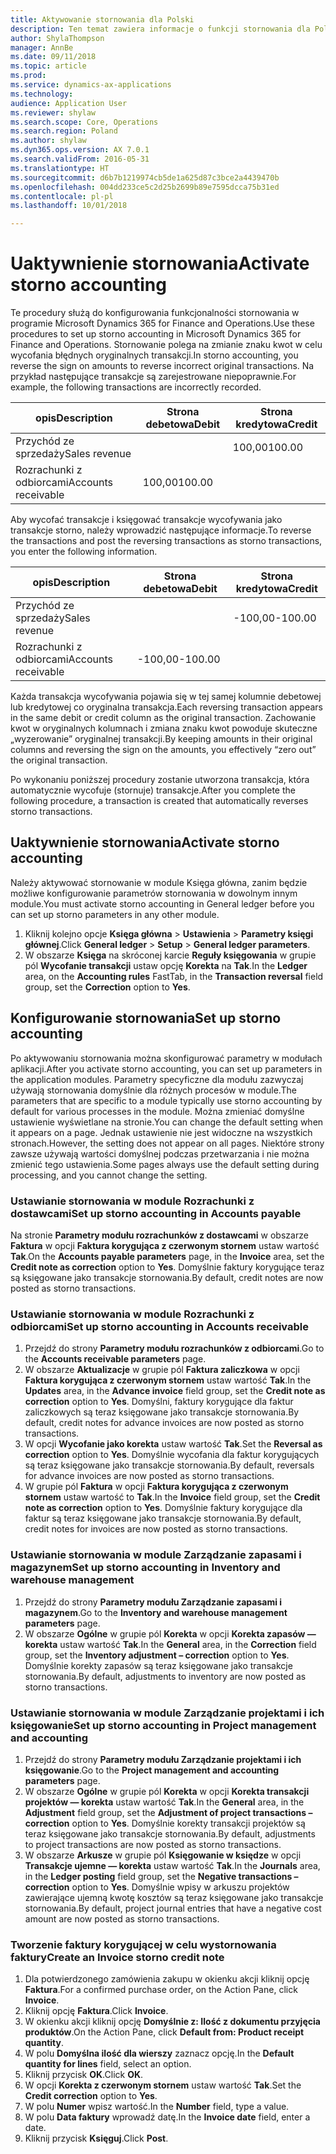 ```yaml
---
title: Aktywowanie stornowania dla Polski
description: Ten temat zawiera informacje o funkcji stornowania dla Polski.
author: ShylaThompson
manager: AnnBe
ms.date: 09/11/2018
ms.topic: article
ms.prod: 
ms.service: dynamics-ax-applications
ms.technology: 
audience: Application User
ms.reviewer: shylaw
ms.search.scope: Core, Operations
ms.search.region: Poland
ms.author: shylaw
ms.dyn365.ops.version: AX 7.0.1
ms.search.validFrom: 2016-05-31
ms.translationtype: HT
ms.sourcegitcommit: d6b7b1219974cb5de1a625d87c3bce2a4439470b
ms.openlocfilehash: 004dd233ce5c2d25b2699b89e7595dcca75b31ed
ms.contentlocale: pl-pl
ms.lasthandoff: 10/01/2018

---
```



# <a name="activate-storno-accounting"></a><span data-ttu-id="19c32-103">Uaktywnienie stornowania</span><span class="sxs-lookup"><span data-stu-id="19c32-103">Activate storno accounting</span></span>

<span data-ttu-id="19c32-104">Te procedury służą do konfigurowania funkcjonalności stornowania w programie Microsoft Dynamics 365 for Finance and Operations.</span><span class="sxs-lookup"><span data-stu-id="19c32-104">Use these procedures to set up storno accounting in Microsoft Dynamics 365 for Finance and Operations.</span></span> <span data-ttu-id="19c32-105">Stornowanie polega na zmianie znaku kwot w celu wycofania błędnych oryginalnych transakcji.</span><span class="sxs-lookup"><span data-stu-id="19c32-105">In storno accounting, you reverse the sign on amounts to reverse incorrect original transactions.</span></span> <span data-ttu-id="19c32-106">Na przykład następujące transakcje są zarejestrowane niepoprawnie.</span><span class="sxs-lookup"><span data-stu-id="19c32-106">For example, the following transactions are incorrectly recorded.</span></span>

|<span data-ttu-id="19c32-107">opis</span><span class="sxs-lookup"><span data-stu-id="19c32-107">Description</span></span>        | <span data-ttu-id="19c32-108">Strona debetowa</span><span class="sxs-lookup"><span data-stu-id="19c32-108">Debit</span></span> |<span data-ttu-id="19c32-109">Strona kredytowa</span><span class="sxs-lookup"><span data-stu-id="19c32-109">Credit</span></span>  |
|-------------------|-------|--------|
|<span data-ttu-id="19c32-110">Przychód ze sprzedaży</span><span class="sxs-lookup"><span data-stu-id="19c32-110">Sales revenue</span></span>      |       |<span data-ttu-id="19c32-111">100,00</span><span class="sxs-lookup"><span data-stu-id="19c32-111">100.00</span></span>  |
|<span data-ttu-id="19c32-112">Rozrachunki z odbiorcami</span><span class="sxs-lookup"><span data-stu-id="19c32-112">Accounts receivable</span></span>|<span data-ttu-id="19c32-113">100,00</span><span class="sxs-lookup"><span data-stu-id="19c32-113">100.00</span></span> |        |

<span data-ttu-id="19c32-114">Aby wycofać transakcje i księgować transakcje wycofywania jako transakcje storno, należy wprowadzić następujące informacje.</span><span class="sxs-lookup"><span data-stu-id="19c32-114">To reverse the transactions and post the reversing transactions as storno transactions, you enter the following information.</span></span>

|<span data-ttu-id="19c32-115">opis</span><span class="sxs-lookup"><span data-stu-id="19c32-115">Description</span></span>        | <span data-ttu-id="19c32-116">Strona debetowa</span><span class="sxs-lookup"><span data-stu-id="19c32-116">Debit</span></span>  |<span data-ttu-id="19c32-117">Strona kredytowa</span><span class="sxs-lookup"><span data-stu-id="19c32-117">Credit</span></span>   |
|-------------------|--------|---------|
|<span data-ttu-id="19c32-118">Przychód ze sprzedaży</span><span class="sxs-lookup"><span data-stu-id="19c32-118">Sales revenue</span></span>      |        |<span data-ttu-id="19c32-119">-100,00</span><span class="sxs-lookup"><span data-stu-id="19c32-119">-100.00</span></span>  |
|<span data-ttu-id="19c32-120">Rozrachunki z odbiorcami</span><span class="sxs-lookup"><span data-stu-id="19c32-120">Accounts receivable</span></span>|<span data-ttu-id="19c32-121">-100,00</span><span class="sxs-lookup"><span data-stu-id="19c32-121">-100.00</span></span> |         |

<span data-ttu-id="19c32-122">Każda transakcja wycofywania pojawia się w tej samej kolumnie debetowej lub kredytowej co oryginalna transakcja.</span><span class="sxs-lookup"><span data-stu-id="19c32-122">Each reversing transaction appears in the same debit or credit column as the original transaction.</span></span> <span data-ttu-id="19c32-123">Zachowanie kwot w oryginalnych kolumnach i zmiana znaku kwot powoduje skuteczne „wyzerowanie” oryginalnej transakcji.</span><span class="sxs-lookup"><span data-stu-id="19c32-123">By keeping amounts in their original columns and reversing the sign on the amounts, you effectively “zero out” the original transaction.</span></span>

<span data-ttu-id="19c32-124">Po wykonaniu poniższej procedury zostanie utworzona transakcja, która automatycznie wycofuje (stornuje) transakcje.</span><span class="sxs-lookup"><span data-stu-id="19c32-124">After you complete the following procedure, a transaction is created that automatically reverses storno transactions.</span></span>

## <a name="activate-storno-accounting"></a><span data-ttu-id="19c32-125">Uaktywnienie stornowania</span><span class="sxs-lookup"><span data-stu-id="19c32-125">Activate storno accounting</span></span>
<span data-ttu-id="19c32-126">Należy aktywować stornowanie w module Księga główna, zanim będzie możliwe konfigurowanie parametrów stornowania w dowolnym innym module.</span><span class="sxs-lookup"><span data-stu-id="19c32-126">You must activate storno accounting in General ledger before you can set up storno parameters in any other module.</span></span>

1. <span data-ttu-id="19c32-127">Kliknij kolejno opcje **Księga główna** > **Ustawienia** > **Parametry księgi głównej**.</span><span class="sxs-lookup"><span data-stu-id="19c32-127">Click **General ledger** > **Setup** > **General ledger parameters**.</span></span>
2. <span data-ttu-id="19c32-128">W obszarze **Księga** na skróconej karcie **Reguły księgowania** w grupie pól **Wycofanie transakcji** ustaw opcję **Korekta** na **Tak**.</span><span class="sxs-lookup"><span data-stu-id="19c32-128">In the **Ledger** area, on the **Accounting rules** FastTab, in the **Transaction reversal** field group, set the **Correction** option to **Yes**.</span></span>

## <a name="set-up-storno-accounting"></a><span data-ttu-id="19c32-129">Konfigurowanie stornowania</span><span class="sxs-lookup"><span data-stu-id="19c32-129">Set up storno accounting</span></span>
<span data-ttu-id="19c32-130">Po aktywowaniu stornowania można skonfigurować parametry w modułach aplikacji.</span><span class="sxs-lookup"><span data-stu-id="19c32-130">After you activate storno accounting, you can set up parameters in the application modules.</span></span> <span data-ttu-id="19c32-131">Parametry specyficzne dla modułu zazwyczaj używają stornowania domyślnie dla różnych procesów w module.</span><span class="sxs-lookup"><span data-stu-id="19c32-131">The parameters that are specific to a module typically use storno accounting by default for various processes in the module.</span></span> <span data-ttu-id="19c32-132">Można zmieniać domyślne ustawienie wyświetlane na stronie.</span><span class="sxs-lookup"><span data-stu-id="19c32-132">You can change the default setting when it appears on a page.</span></span> <span data-ttu-id="19c32-133">Jednak ustawienie nie jest widoczne na wszystkich stronach.</span><span class="sxs-lookup"><span data-stu-id="19c32-133">However, the setting does not appear on all pages.</span></span> <span data-ttu-id="19c32-134">Niektóre strony zawsze używają wartości domyślnej podczas przetwarzania i nie można zmienić tego ustawienia.</span><span class="sxs-lookup"><span data-stu-id="19c32-134">Some pages always use the default setting during processing, and you cannot change the setting.</span></span>

### <a name="set-up-storno-accounting-in-accounts-payable"></a><span data-ttu-id="19c32-135">Ustawianie stornowania w module Rozrachunki z dostawcami</span><span class="sxs-lookup"><span data-stu-id="19c32-135">Set up storno accounting in Accounts payable</span></span>
<span data-ttu-id="19c32-136">Na stronie **Parametry modułu rozrachunków z dostawcami** w obszarze **Faktura** w opcji **Faktura korygująca z czerwonym stornem** ustaw wartość **Tak**.</span><span class="sxs-lookup"><span data-stu-id="19c32-136">On the  **Accounts payable parameters** page, in the **Invoice** area, set the **Credit note as correction** option to **Yes**.</span></span> <span data-ttu-id="19c32-137">Domyślnie faktury korygujące teraz są księgowane jako transakcje stornowania.</span><span class="sxs-lookup"><span data-stu-id="19c32-137">By default, credit notes are now posted as storno transactions.</span></span>

### <a name="set-up-storno-accounting-in-accounts-receivable"></a><span data-ttu-id="19c32-138">Ustawianie stornowania w module Rozrachunki z odbiorcami</span><span class="sxs-lookup"><span data-stu-id="19c32-138">Set up storno accounting in Accounts receivable</span></span>
1. <span data-ttu-id="19c32-139">Przejdź do strony **Parametry modułu rozrachunków z odbiorcami**.</span><span class="sxs-lookup"><span data-stu-id="19c32-139">Go to the **Accounts receivable parameters** page.</span></span>
2. <span data-ttu-id="19c32-140">W obszarze **Aktualizacje** w grupie pól **Faktura zaliczkowa** w opcji **Faktura korygująca z czerwonym stornem** ustaw wartość **Tak**.</span><span class="sxs-lookup"><span data-stu-id="19c32-140">In the **Updates** area, in the **Advance invoice** field group, set the **Credit note as correction** option to **Yes**.</span></span> <span data-ttu-id="19c32-141">Domyślni, faktury korygujące dla faktur zaliczkowych są teraz księgowane jako transakcje stornowania.</span><span class="sxs-lookup"><span data-stu-id="19c32-141">By default, credit notes for advance invoices are now posted as storno transactions.</span></span>
3. <span data-ttu-id="19c32-142">W opcji **Wycofanie jako korekta** ustaw wartość **Tak**.</span><span class="sxs-lookup"><span data-stu-id="19c32-142">Set the **Reversal as correction** option to **Yes**.</span></span> <span data-ttu-id="19c32-143">Domyślnie wycofania dla faktur korygujących są teraz księgowane jako transakcje stornowania.</span><span class="sxs-lookup"><span data-stu-id="19c32-143">By default, reversals for advance invoices are now posted as storno transactions.</span></span>
4. <span data-ttu-id="19c32-144">W grupie pól **Faktura** w opcji **Faktura korygująca z czerwonym stornem** ustaw wartość to **Tak**.</span><span class="sxs-lookup"><span data-stu-id="19c32-144">In the **Invoice** field group, set the **Credit note as correction** option to **Yes**.</span></span> <span data-ttu-id="19c32-145">Domyślnie faktury korygujące dla faktur są teraz księgowane jako transakcje stornowania.</span><span class="sxs-lookup"><span data-stu-id="19c32-145">By default, credit notes for invoices are now posted as storno transactions.</span></span>

### <a name="set-up-storno-accounting-in-inventory-and-warehouse-management"></a><span data-ttu-id="19c32-146">Ustawianie stornowania w module Zarządzanie zapasami i magazynem</span><span class="sxs-lookup"><span data-stu-id="19c32-146">Set up storno accounting in Inventory and warehouse management</span></span>
1. <span data-ttu-id="19c32-147">Przejdź do strony **Parametry modułu Zarządzanie zapasami i magazynem**.</span><span class="sxs-lookup"><span data-stu-id="19c32-147">Go to the **Inventory and warehouse management parameters** page.</span></span>
2. <span data-ttu-id="19c32-148">W obszarze **Ogólne** w grupie pól **Korekta** w opcji **Korekta zapasów — korekta** ustaw wartość **Tak**.</span><span class="sxs-lookup"><span data-stu-id="19c32-148">In the **General** area, in the **Correction** field group, set the **Inventory adjustment – correction** option to **Yes**.</span></span> <span data-ttu-id="19c32-149">Domyślnie korekty zapasów są teraz księgowane jako transakcje stornowania.</span><span class="sxs-lookup"><span data-stu-id="19c32-149">By default, adjustments to inventory are now posted as storno transactions.</span></span>

### <a name="set-up-storno-accounting-in-project-management-and-accounting"></a><span data-ttu-id="19c32-150">Ustawianie stornowania w module Zarządzanie projektami i ich księgowanie</span><span class="sxs-lookup"><span data-stu-id="19c32-150">Set up storno accounting in Project management and accounting</span></span>
1. <span data-ttu-id="19c32-151">Przejdź do strony **Parametry modułu Zarządzanie projektami i ich księgowanie**.</span><span class="sxs-lookup"><span data-stu-id="19c32-151">Go to the **Project management and accounting parameters** page.</span></span>
2. <span data-ttu-id="19c32-152">W obszarze **Ogólne** w grupie pól **Korekta** w opcji **Korekta transakcji projektów — korekta** ustaw wartość **Tak**.</span><span class="sxs-lookup"><span data-stu-id="19c32-152">In the **General** area, in the **Adjustment** field group, set the **Adjustment of project transactions – correction** option to  **Yes**.</span></span> <span data-ttu-id="19c32-153">Domyślnie korekty transakcji projektów są teraz księgowane jako transakcje stornowania.</span><span class="sxs-lookup"><span data-stu-id="19c32-153">By default, adjustments to project transactions are now posted as storno transactions.</span></span>
3. <span data-ttu-id="19c32-154">W obszarze **Arkusze** w grupie pól **Księgowanie w księdze** w opcji **Transakcje ujemne — korekta** ustaw wartość **Tak**.</span><span class="sxs-lookup"><span data-stu-id="19c32-154">In the **Journals** area, in the **Ledger posting** field group, set the **Negative transactions – correction** option to **Yes**.</span></span> <span data-ttu-id="19c32-155">Domyślnie wpisy w arkuszu projektów zawierające ujemną kwotę kosztów są teraz księgowane jako transakcje stornowania.</span><span class="sxs-lookup"><span data-stu-id="19c32-155">By default, project journal entries that have a negative cost amount are now posted as storno transactions.</span></span>

### <a name="create-an-invoice-storno-credit-note"></a><span data-ttu-id="19c32-156">Tworzenie faktury korygującej w celu wystornowania faktury</span><span class="sxs-lookup"><span data-stu-id="19c32-156">Create an Invoice storno credit note</span></span>   
 1. <span data-ttu-id="19c32-157">Dla potwierdzonego zamówienia zakupu w okienku akcji kliknij opcję **Faktura**.</span><span class="sxs-lookup"><span data-stu-id="19c32-157">For a confirmed purchase order, on the Action Pane, click **Invoice**.</span></span>  
 2. <span data-ttu-id="19c32-158">Kliknij opcję **Faktura**.</span><span class="sxs-lookup"><span data-stu-id="19c32-158">Click **Invoice**.</span></span>  
 3. <span data-ttu-id="19c32-159">W okienku akcji kliknij opcję **Domyślnie z: Ilość z dokumentu przyjęcia produktów**.</span><span class="sxs-lookup"><span data-stu-id="19c32-159">On the Action Pane, click **Default from: Product receipt quantity**.</span></span>  
 4. <span data-ttu-id="19c32-160">W polu **Domyślna ilość dla wierszy** zaznacz opcję.</span><span class="sxs-lookup"><span data-stu-id="19c32-160">In the **Default quantity for lines** field, select an option.</span></span>  
 5. <span data-ttu-id="19c32-161">Kliknij przycisk **OK**.</span><span class="sxs-lookup"><span data-stu-id="19c32-161">Click **OK**.</span></span>  
 6. <span data-ttu-id="19c32-162">W opcji **Korekta z czerwonym stornem** ustaw wartość **Tak**.</span><span class="sxs-lookup"><span data-stu-id="19c32-162">Set the **Credit correction** option to **Yes**.</span></span>  
 7. <span data-ttu-id="19c32-163">W polu **Numer** wpisz wartość.</span><span class="sxs-lookup"><span data-stu-id="19c32-163">In the **Number** field, type a value.</span></span>  
 8. <span data-ttu-id="19c32-164">W polu **Data faktury** wprowadź datę.</span><span class="sxs-lookup"><span data-stu-id="19c32-164">In the **Invoice date** field, enter a date.</span></span>  
 9. <span data-ttu-id="19c32-165">Kliknij przycisk **Księguj**.</span><span class="sxs-lookup"><span data-stu-id="19c32-165">Click **Post**.</span></span>  


